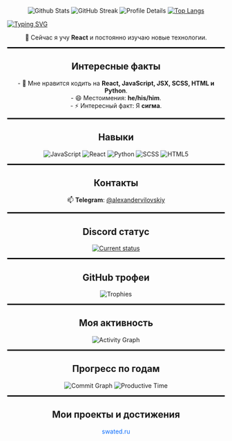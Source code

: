 <p align="center">
  <picture>
    <source
      srcset="https://github-readme-stats.vercel.app/api?username=alexandervilovskiy&show_icons=true&theme=dark"
      media="(prefers-color-scheme: dark)"
    />
    <img src="https://github-readme-stats.vercel.app/api?username=alexandervilovskiy&show_icons=true" alt="Github Stats" />
  </picture>
  <img src="https://github-readme-streak-stats.herokuapp.com/?user=gomoseky&theme=dark" alt="GitHub Streak" />
  <img src="https://github-profile-summary-cards.vercel.app/api/cards/profile-details?username=alexandervilovskiy&theme=dark" alt="Profile Details" />
  <a href="https://github.com/anuraghazra/github-readme-stats">
    <img src="https://github-readme-stats.vercel.app/api/top-langs/?username=alexandervilovskiy&theme=dark" alt="Top Langs" />
  </a>
</p>

[![Typing SVG](https://readme-typing-svg.herokuapp.com?color=%2336BCF7&lines=Hi!+I+am+Alexander+Vilovskiy+,+i+love+eat+pizza)](https://git.io/typing-svg)

<p align="center">
  🌱 Сейчас я учу <strong>React</strong> и постоянно изучаю новые технологии.
</p>

<hr style="border:1px solid black">

<h2 align="center">Интересные факты</h2>
<p align="center">
  - 👀 Мне нравится кодить на <strong>React, JavaScript, JSX, SCSS, HTML и Python</strong>. <br>
  - 😄 Местоимения: <strong>he/his/him</strong>. <br>
  - ⚡ Интересный факт: Я <strong>сигма</strong>.
</p>

<hr style="border:1px solid black">

<h2 align="center">Навыки</h2>
<p align="center">
  <img src="https://img.shields.io/badge/-JavaScript-F7DF1C?style=flat-square&logo=javascript&logoColor=black" alt="JavaScript" />
  <img src="https://img.shields.io/badge/-React-61DAFB?style=flat-square&logo=react&logoColor=black" alt="React" />
  <img src="https://img.shields.io/badge/-Python-3776AB?style=flat-square&logo=python&logoColor=black" alt="Python" />
  <img src="https://img.shields.io/badge/-SCSS-CC6699?style=flat-square&logo=sass&logoColor=black" alt="SCSS" />
  <img src="https://img.shields.io/badge/-HTML5-E34F26?style=flat-square&logo=html5&logoColor=black" alt="HTML5" />
</p>

<hr style="border:1px solid black">

<h2 align="center">Контакты</h2>
<p align="center">
  📫 <strong>Telegram</strong>: <a href="https://t.me/alexandervilovskiy" target="_blank">@alexandervilovskiy</a>
</p>

<hr style="border:1px solid black">

<h2 align="center">Discord статус</h2>
<p align="center">
  <a href="https://discord.com/users/1183243638659096728" target="_blank">
    <img src="https://lanyard.cnrad.dev/api/1183243638659096728" alt="Current status" />
  </a>
</p>

<hr style="border:1px solid black">

<h2 align="center">GitHub трофеи</h2>
<p align="center">
  <img src="https://github-profile-trophy.vercel.app/?username=alexandervilovskiy&theme=dark&row=1&column=6" alt="Trophies" />
</p>

<hr style="border:1px solid black">

<h2 align="center">Моя активность</h2>
<p align="center">
  <img src="https://github-readme-activity-graph.vercel.app/graph?username=alexandervilovskiy&theme=dark" alt="Activity Graph" />
</p>

<hr style="border:1px solid black">

<h2 align="center">Прогресс по годам</h2>
<p align="center">
  <img src="https://github-profile-summary-cards.vercel.app/api/cards/commit-graph?username=alexandervilovskiy&theme=dark" alt="Commit Graph" />
  <img src="https://github-profile-summary-cards.vercel.app/api/cards/productive-time?username=alexandervilovskiy&theme=dark" alt="Productive Time" />
</p>

<hr style="border:1px solid black">

<h2 align="center">Мои проекты и достижения</h2>
<p align="center">
  <a href="https://swated.ru" target="_blank" style="color: #0d6efd; text-decoration: none;">swated.ru</a>
</p>
